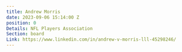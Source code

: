 ```yaml
---
title: Andrew Morris
date: 2023-09-06 15:14:00 Z
position: 0
Details: NFL Players Association
Section: board
Link: https://www.linkedin.com/in/andrew-v-morris-lll-45298246/
---
```



